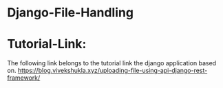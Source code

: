 # Django-File-Handling
# Tutorial-Link:
The following link belongs to the tutorial link the django application based on. https://blog.vivekshukla.xyz/uploading-file-using-api-django-rest-framework/
